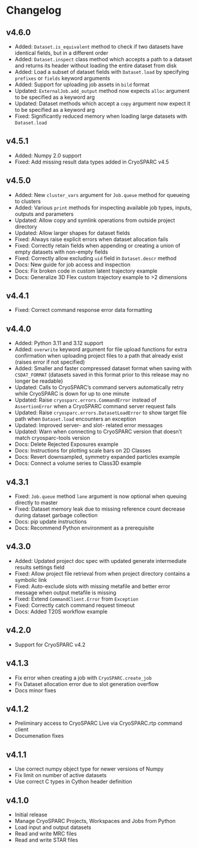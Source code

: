# Changelog

## v4.6.0

- Added: `Dataset.is_equivalent` method to check if two datasets have identical fields, but in a different order
- Added: `Dataset.inspect` class method which accepts a path to a dataset and returns its header without loading the entire dataset from disk
- Added: Load a subset of dataset fields with `Dataset.load` by specifying `prefixes` or `fields` keyword arguments
- Added: Support for uploading job assets in `bild` format
- Updated: `ExternalJob.add_output` method now expects `alloc` argument to be specified as a keyword arg
- Updated: Dataset methods which accept a `copy` argument now expect it to be specified as a keyword arg
- Fixed: Significantly reduced memory when loading large datasets with `Dataset.load`

## v4.5.1

- Added: Numpy 2.0 support
- Fixed: Add missing result data types added in CryoSPARC v4.5

## v4.5.0

- Added: New `cluster_vars` argument for `Job.queue` method for queueing to clusters
- Added: Various `print` methods for inspecting available job types, inputs, outputs and parameters
- Updated: Allow copy and symlink operations from outside project directory
- Updated: Allow larger shapes for dataset fields
- Fixed: Always raise explicit errors when dataset allocation fails
- Fixed: Correctly retain fields when appending or creating a union of empty datasets with non-empty fields
- Fixed: Correctly allow excluding `uid` field in `Dataset.descr` method
- Docs: New guide for job access and inspection
- Docs: Fix broken code in custom latent trajectory example
- Docs: Generalize 3D Flex custom trajectory example to >2 dimensions

## v4.4.1

- Fixed: Correct command response error data formatting

## v4.4.0

- Added: Python 3.11 and 3.12 support
- Added: `overwrite` keyword argument for file upload functions for extra confirmation when uploading project files to a path that already exist (raises error if not specified)
- Added: Smaller and faster compressed dataset format when saving with `CSDAT_FORMAT` (datasets saved in this format prior to this release may no longer be readable)
- Updated: Calls to CryoSPARC’s command servers automatically retry while CryoSPARC is down for up to one minute
- Updated: Raise `cryosparc.errors.CommandError` instead of `AssertionError` when a CryoSPARC command server request fails
- Updated: Raise `cryosparc.errors.DatasetLoadError` to show target file path when `Dataset.load` encounters an exception
- Updated: Improved server- and slot- related error messages
- Updated: Warn when connecting to CryoSPARC version that doesn’t match cryosparc-tools version
- Docs: Delete Rejected Exposures example
- Docs: Instructions for plotting scale bars on 2D Classes
- Docs: Revert downsampled, symmetry expanded particles example
- Docs: Connect a volume series to Class3D example

## v4.3.1

- Fixed: `Job.queue` method `lane` argument is now optional when queuing directly to master
- Fixed: Dataset memory leak due to missing reference count decrease during dataset garbage collection
- Docs: pip update instructions
- Docs: Recommend Python environment as a prerequisite

## v4.3.0

- Added: Updated project doc spec with updated generate intermediate results settings field
- Fixed: Allow project file retrieval from when project directory contains a symbolic link
- Fixed: Auto-exclude slots with missing metafile and better error message when output metafile is missing
- Fixed: Extend `CommandClient.Error` from `Exception`
- Fixed: Correctly catch command request timeout
- Docs: Added T20S workflow example

## v4.2.0

- Support for CryoSPARC v4.2

## v4.1.3

- Fix error when creating a job with `CryoSPARC.create_job`
- Fix Dataset allocation error due to slot generation overflow
- Docs minor fixes

## v4.1.2

- Preliminary access to CryoSPARC Live via CryoSPARC.rtp command client
- Documenation fixes

## v4.1.1

- Use correct numpy object type for newer versions of Numpy
- Fix limit on number of active datasets
- Use correct C types in Cython header definition

## v4.1.0

- Initial release
- Manage CryoSPARC Projects, Workspaces and Jobs from Python
- Load input and output datasets
- Read and write MRC files
- Read and write STAR files
